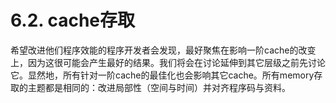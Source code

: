 # 6.2. cache存取

希望改进他们程序效能的程序开发者会发现，最好聚焦在影响一阶cache的改变上，因为这很可能会产生最好的结果。我们将会在讨论延伸到其它层级之前先讨论它。显然地，所有针对一阶cache的最佳化也会影响其它cache。所有memory存取的主题都是相同的：改进局部性（空间与时间）并对齐程序码与资料。

